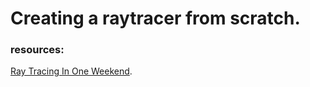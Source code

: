 Creating a raytracer from scratch.
====================================================================================================
### resources: 
[Ray Tracing In One Weekend](https://raytracing.github.io/books/RayTracingInOneWeekend.html).

